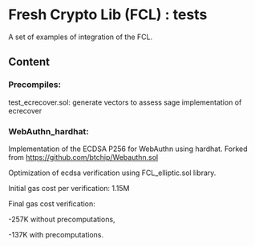 # Fresh Crypto Lib (FCL) : tests

A set of examples of integration of the FCL.

## Content
### Precompiles: 
test_ecrecover.sol: generate vectors to assess sage implementation of ecrecover

### WebAuthn_hardhat: 
Implementation of the ECDSA P256 for WebAuthn using hardhat.
Forked from https://github.com/btchip/Webauthn.sol

Optimization of ecdsa verification using FCL_elliptic.sol library.

Initial gas cost per verification: 1.15M 

Final gas cost verification: 

-257K without precomputations, 

-137K with precomputations.

